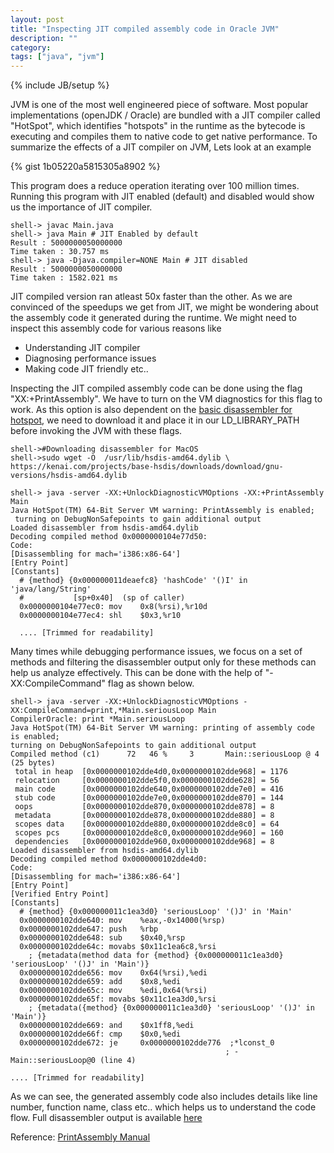 ```yaml
---
layout: post
title: "Inspecting JIT compiled assembly code in Oracle JVM"
description: ""
category: 
tags: ["java", "jvm"]
---
```

{% include JB/setup %}


JVM is one of the most well engineered piece of software. Most popular implementations (openJDK / Oracle) are bundled with a JIT compiler called "HotSpot", which identifies "hotspots" in the runtime as the bytecode is executing and compiles them to native code to get native performance. To summarize the effects of a JIT compiler on JVM, Lets look at an example

{% gist 1b05220a5815305a8902 %}

This program does a reduce operation iterating over 100 million times. Running this program with JIT enabled (default) and disabled would show us the importance of JIT compiler.

    shell-> javac Main.java
    shell-> java Main # JIT Enabled by default
    Result : 5000000050000000
    Time taken : 30.757 ms
    shell-> java -Djava.compiler=NONE Main # JIT disabled
    Result : 5000000050000000
    Time taken : 1582.021 ms

JIT compiled version ran atleast 50x faster than the other. As we are convinced of the speedups we get from JIT, we might be wondering about the assembly code it generated during the runtime. We might need to inspect this assembly code for various reasons like

* Understanding JIT compiler
* Diagnosing performance issues
* Making code JIT friendly etc.. 

Inspecting the JIT compiled assembly code can be done using the flag "XX:+PrintAssembly". We have to turn on the VM diagnostics for this flag to work. As this option is also dependent on the [basic disassembler for hotspot](https://kenai.com/projects/base-hsdis), we need to download it and place it in our LD_LIBRARY_PATH before invoking the JVM with these flags. 
    
    shell->#Downloading disassembler for MacOS
    shell->sudo wget -O  /usr/lib/hsdis-amd64.dylib \
    https://kenai.com/projects/base-hsdis/downloads/download/gnu-versions/hsdis-amd64.dylib

    shell-> java -server -XX:+UnlockDiagnosticVMOptions -XX:+PrintAssembly Main
    Java HotSpot(TM) 64-Bit Server VM warning: PrintAssembly is enabled;
     turning on DebugNonSafepoints to gain additional output
    Loaded disassembler from hsdis-amd64.dylib
    Decoding compiled method 0x0000000104e77d50:
    Code:
    [Disassembling for mach='i386:x86-64']
    [Entry Point]
    [Constants]
      # {method} {0x000000011deaefc8} 'hashCode' '()I' in 'java/lang/String'
      #           [sp+0x40]  (sp of caller)
      0x0000000104e77ec0: mov    0x8(%rsi),%r10d
      0x0000000104e77ec4: shl    $0x3,%r10

      .... [Trimmed for readability]

Many times while debugging performance issues, we focus on a set of methods and filtering the disassembler output only for these methods can help us analyze effectively. This can be done with the help of "-XX:CompileCommand" flag as shown below.

    shell-> java -server -XX:+UnlockDiagnosticVMOptions -XX:CompileCommand=print,*Main.seriousLoop Main
    CompilerOracle: print *Main.seriousLoop
    Java HotSpot(TM) 64-Bit Server VM warning: printing of assembly code is enabled;
    turning on DebugNonSafepoints to gain additional output
    Compiled method (c1)      72   46 %     3       Main::seriousLoop @ 4 (25 bytes)
     total in heap  [0x0000000102dde4d0,0x0000000102dde968] = 1176
     relocation     [0x0000000102dde5f0,0x0000000102dde628] = 56
     main code      [0x0000000102dde640,0x0000000102dde7e0] = 416
     stub code      [0x0000000102dde7e0,0x0000000102dde870] = 144
     oops           [0x0000000102dde870,0x0000000102dde878] = 8
     metadata       [0x0000000102dde878,0x0000000102dde880] = 8
     scopes data    [0x0000000102dde880,0x0000000102dde8c0] = 64
     scopes pcs     [0x0000000102dde8c0,0x0000000102dde960] = 160
     dependencies   [0x0000000102dde960,0x0000000102dde968] = 8
    Loaded disassembler from hsdis-amd64.dylib
    Decoding compiled method 0x0000000102dde4d0:
    Code:
    [Disassembling for mach='i386:x86-64']
    [Entry Point]
    [Verified Entry Point]
    [Constants]
      # {method} {0x000000011c1ea3d0} 'seriousLoop' '()J' in 'Main'
      0x0000000102dde640: mov    %eax,-0x14000(%rsp)
      0x0000000102dde647: push   %rbp
      0x0000000102dde648: sub    $0x40,%rsp
      0x0000000102dde64c: movabs $0x11c1ea6c8,%rsi  
        ; {metadata(method data for {method} {0x000000011c1ea3d0} 'seriousLoop' '()J' in 'Main')}
      0x0000000102dde656: mov    0x64(%rsi),%edi
      0x0000000102dde659: add    $0x8,%edi
      0x0000000102dde65c: mov    %edi,0x64(%rsi)
      0x0000000102dde65f: movabs $0x11c1ea3d0,%rsi  
        ; {metadata({method} {0x000000011c1ea3d0} 'seriousLoop' '()J' in 'Main')}
      0x0000000102dde669: and    $0x1ff8,%edi
      0x0000000102dde66f: cmp    $0x0,%edi
      0x0000000102dde672: je     0x0000000102dde776  ;*lconst_0
                                                    ; - Main::seriousLoop@0 (line 4)

    .... [Trimmed for readability]

As we can see, the generated assembly code also includes details like line number, function name, class etc.. which helps us to understand the code flow. Full disassembler output is available [here](https://gist.github.com/varadharajan/eeea5fc53495401e1145)

Reference: [PrintAssembly Manual](https://wikis.oracle.com/display/HotSpotInternals/PrintAssembly)